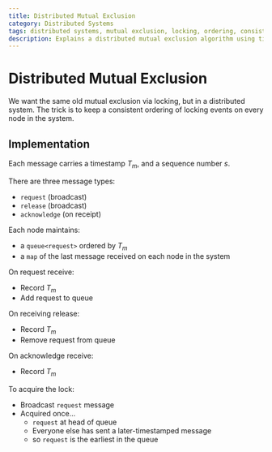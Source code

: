 ```yaml
---
title: Distributed Mutual Exclusion
category: Distributed Systems
tags: distributed systems, mutual exclusion, locking, ordering, consistency
description: Explains a distributed mutual exclusion algorithm using timestamps and sequence numbers.
---
```


# Distributed Mutual Exclusion

We want the same old mutual exclusion via locking, but in a distributed system. The trick is to keep a consistent ordering of locking events on every node in the system.

## Implementation

Each message carries a timestamp $T_m$, and a sequence number $s$.

There are three message types:

- `request` (broadcast)
- `release` (broadcast)
- `acknowledge` (on receipt)

Each node maintains:

- a `queue<request>` ordered by $T_m$
- a `map` of the last message received on each node in the system

On request receive:

- Record $T_m$
- Add request to queue

On receiving release:

- Record $T_m$
- Remove request from queue

On acknowledge receive:

- Record $T_m$

To acquire the lock:

- Broadcast `request` message
- Acquired once...
  - `request` at head of queue
  - Everyone else has sent a later-timestamped message
  - so `request` is the earliest in the queue